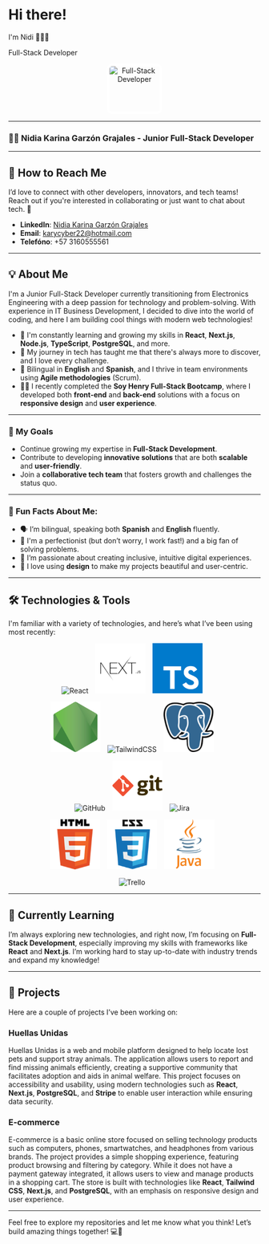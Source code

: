 # Hi there! 

I'm Nidi 👩‍💻✨

Full-Stack Developer 

<p align="center">
 <img src="https://i.imgur.com/GadHW0E.jpeg" width="100" height="90" alt="Full-Stack Developer" style="border: 5px solid white; border-radius: 10px; display: block; margin: auto;" />
</p>

---

### 👩‍💻 Nidia Karina Garzón Grajales - Junior Full-Stack Developer
---

## 💬 How to Reach Me

I’d love to connect with other developers, innovators, and tech teams! Reach out if you're interested in collaborating or just want to chat about tech. 🚀

- **LinkedIn**: [Nidia Karina Garzón Grajales](https://www.linkedin.com/in/nidiag22)
- **Email**: [karycyber22@hotmail.com](mailto:karycyber22@hotmail.com)
- **Telefóno**:  +57 3160555561

---

## 💡 About Me

I'm a Junior Full-Stack Developer currently transitioning from Electronics Engineering with a deep passion for technology and problem-solving. With experience in IT Business Development, I decided to dive into the world of coding, and here I am building cool things with modern web technologies!

- 🌱 I'm constantly learning and growing my skills in **React**, **Next.js**, **Node.js**, **TypeScript**, **PostgreSQL**, and more. 
- 🔧 My journey in tech has taught me that there's always more to discover, and I love every challenge.
- 💬 Bilingual in **English** and **Spanish**, and I thrive in team environments using **Agile methodologies** (Scrum).
- 👩‍🏫 I recently completed the **Soy Henry Full-Stack Bootcamp**, where I developed both **front-end** and **back-end** solutions with a focus on **responsive design** and **user experience**.

---

### 🎯 My Goals

- Continue growing my expertise in **Full-Stack Development**.
- Contribute to developing **innovative solutions** that are both **scalable** and **user-friendly**.
- Join a **collaborative tech team** that fosters growth and challenges the status quo.

---

### 🚀 Fun Facts About Me:
- 🗣 I’m bilingual, speaking both **Spanish** and **English** fluently.
- 🧐 I'm a perfectionist (but don’t worry, I work fast!) and a big fan of solving problems.
- 🌈 I’m passionate about creating inclusive, intuitive digital experiences.
- 🎨 I love using **design** to make my projects beautiful and user-centric.

---

## 🛠️ Technologies & Tools

I'm familiar with a variety of technologies, and here’s what I’ve been using most recently:

<p align="center">
  <img src="https://upload.wikimedia.org/wikipedia/commons/a/a7/React-icon.svg" alt="React" width="100" height="auto" style="margin-right: 10px;">
  <img src="https://raw.githubusercontent.com/github/explore/main/topics/nextjs/nextjs.png" alt="Next.js" width="100" height="auto" style="margin-right: 10px;">
  <img src="https://raw.githubusercontent.com/github/explore/main/topics/typescript/typescript.png" alt="TypeScript" width="100" height="auto" style="margin-right: 10px;">
</p>

<p align="center">
  <img src="https://raw.githubusercontent.com/github/explore/main/topics/nodejs/nodejs.png" alt="Node.js" width="100" height="auto" style="margin-right: 10px;">
  <img src="https://upload.wikimedia.org/wikipedia/commons/d/d5/Tailwind_CSS_Logo.svg" alt="TailwindCSS" width="100" height="auto" style="margin-right: 10px;">
  <img src="https://raw.githubusercontent.com/github/explore/main/topics/postgresql/postgresql.png" alt="PostgreSQL" width="100" height="auto" style="margin-right: 10px;">
</p>

<p align="center">
  <img src="https://github.githubassets.com/assets/GitHub-Mark-ea2971cee799.png" alt="GitHub" width="100" height="auto" style="margin-right: 10px;">
  <img src="https://raw.githubusercontent.com/github/explore/main/topics/git/git.png" alt="Git" width="100" height="auto" style="margin-right: 10px;">
   <img src="https://cdn.worldvectorlogo.com/logos/jira-3.svg" alt="Jira" width="100" height="auto" style="margin-right: 10px;">
</p>
 
<p align="center">
  <img src="https://raw.githubusercontent.com/github/explore/main/topics/html/html.png" alt="HTML" width="100" height="auto" style="margin-right: 10px;"> 
  <img src="https://raw.githubusercontent.com/github/explore/main/topics/css/css.png" alt="CSS" width="100" height="auto" style="margin-right: 10px;"> 
  <img src="https://raw.githubusercontent.com/github/explore/main/topics/java/java.png" alt="Java" width="100" height="auto" style="margin-right: 10px;"> 
</p>

<p align="center">
  
  <img src="https://img.shields.io/badge/-Scrum-1E4D2B?style=flat-square&logo=scrum&logoColor=white" alt="Trello" width="100" height="auto" style="margin-right: 10px;"> 
</p>

---

## 🌱 Currently Learning
I’m always exploring new technologies, and right now, I’m focusing on **Full-Stack Development**, especially improving my skills with frameworks like **React** and **Next.js**. I’m working hard to stay up-to-date with industry trends and expand my knowledge!

---

## 🚀 Projects

Here are a couple of projects I’ve been working on:

### Huellas Unidas
Huellas Unidas is a web and mobile platform designed to help locate lost pets and support stray animals. The application allows users to report and find missing animals efficiently, creating a supportive community that facilitates adoption and aids in animal welfare. This project focuses on accessibility and usability, using modern technologies such as **React**, **Next.js**, **PostgreSQL**, and **Stripe** to enable user interaction while ensuring data security.

### E-commerce
E-commerce is a basic online store focused on selling technology products such as computers, phones, smartwatches, and headphones from various brands. The project provides a simple shopping experience, featuring product browsing and filtering by category. While it does not have a payment gateway integrated, it allows users to view and manage products in a shopping cart. The store is built with technologies like **React**, **Tailwind CSS**, **Next.js**, and **PostgreSQL**, with an emphasis on responsive design and user experience.

---

Feel free to explore my repositories and let me know what you think! Let’s build amazing things together! 💻🌟

